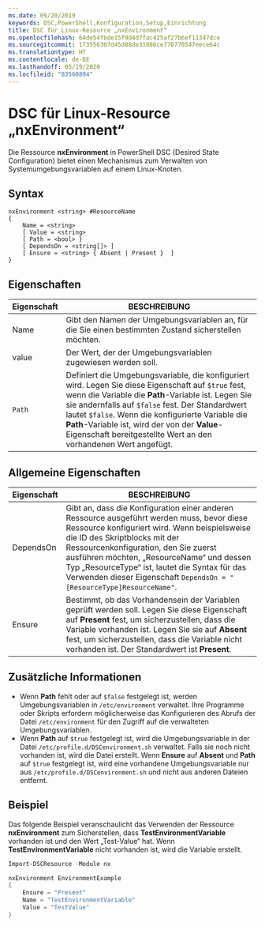 ```yaml
---
ms.date: 09/20/2019
keywords: DSC,PowerShell,Konfiguration,Setup,Einrichtung
title: DSC für Linux-Resource „nxEnvironment“
ms.openlocfilehash: 64de54fbde15f9d4d7fac425af27b6ef11347dce
ms.sourcegitcommit: 173556307d45d88de31086ce776770547eece64c
ms.translationtype: HT
ms.contentlocale: de-DE
ms.lasthandoff: 05/19/2020
ms.locfileid: "83560894"
---
```

# <a name="dsc-for-linux-nxenvironment-resource"></a>DSC für Linux-Resource „nxEnvironment“

Die Ressource **nxEnvironment** in PowerShell DSC (Desired State Configuration) bietet einen Mechanismus zum Verwalten von Systemumgebungsvariablen auf einem Linux-Knoten.

## <a name="syntax"></a>Syntax

```Syntax
nxEnvironment <string> #ResourceName
{
    Name = <string>
    [ Value = <string>
    [ Path = <bool> }
    [ DependsOn = <string[]> ]
    [ Ensure = <string> { Absent | Present }  ]
}
```

## <a name="properties"></a>Eigenschaften

|Eigenschaft |BESCHREIBUNG |
|---|---|
|Name |Gibt den Namen der Umgebungsvariablen an, für die Sie einen bestimmten Zustand sicherstellen möchten. |
|value |Der Wert, der der Umgebungsvariablen zugewiesen werden soll. |
|`Path` |Definiert die Umgebungsvariable, die konfiguriert wird. Legen Sie diese Eigenschaft auf `$true` fest, wenn die Variable die **Path**-Variable ist. Legen Sie sie andernfalls auf `$false` fest. Der Standardwert lautet `$false`. Wenn die konfigurierte Variable die **Path**-Variable ist, wird der von der **Value**-Eigenschaft bereitgestellte Wert an den vorhandenen Wert angefügt. |

## <a name="common-properties"></a>Allgemeine Eigenschaften

|Eigenschaft |BESCHREIBUNG |
|---|---|
|DependsOn |Gibt an, dass die Konfiguration einer anderen Ressource ausgeführt werden muss, bevor diese Ressource konfiguriert wird. Wenn beispielsweise die ID des Skriptblocks mit der Ressourcenkonfiguration, den Sie zuerst ausführen möchten, „ResourceName“ und dessen Typ „ResourceType“ ist, lautet die Syntax für das Verwenden dieser Eigenschaft `DependsOn = "[ResourceType]ResourceName"`. |
|Ensure |Bestimmt, ob das Vorhandensein der Variablen geprüft werden soll. Legen Sie diese Eigenschaft auf **Present** fest, um sicherzustellen, dass die Variable vorhanden ist. Legen Sie sie auf **Absent** fest, um sicherzustellen, dass die Variable nicht vorhanden ist. Der Standardwert ist **Present**. |

## <a name="additional-information"></a>Zusätzliche Informationen

- Wenn **Path** fehlt oder auf `$false` festgelegt ist, werden Umgebungsvariablen in `/etc/environment` verwaltet.
  Ihre Programme oder Skripts erfordern möglicherweise das Konfigurieren des Abrufs der Datei `/etc/environment` für den Zugriff auf die verwalteten Umgebungsvariablen.
- Wenn **Path** auf `$true` festgelegt ist, wird die Umgebungsvariable in der Datei `/etc/profile.d/DSCenvironment.sh` verwaltet. Falls sie noch nicht vorhanden ist, wird die Datei erstellt. Wenn **Ensure** auf **Absent** und **Path** auf `$true` festgelegt ist, wird eine vorhandene Umgebungsvariable nur aus `/etc/profile.d/DSCenvironment.sh` und nicht aus anderen Dateien entfernt.

## <a name="example"></a>Beispiel

Das folgende Beispiel veranschaulicht das Verwenden der Ressource **nxEnvironment** zum Sicherstellen, dass **TestEnvironmentVariable** vorhanden ist und den Wert „Test-Value“ hat. Wenn **TestEnvironmentVariable** nicht vorhanden ist, wird die Variable erstellt.

```powershell
Import-DSCResource -Module nx

nxEnvironment EnvironmentExample
{
    Ensure = "Present"
    Name = "TestEnvironmentVariable"
    Value = "TestValue"
}
```
